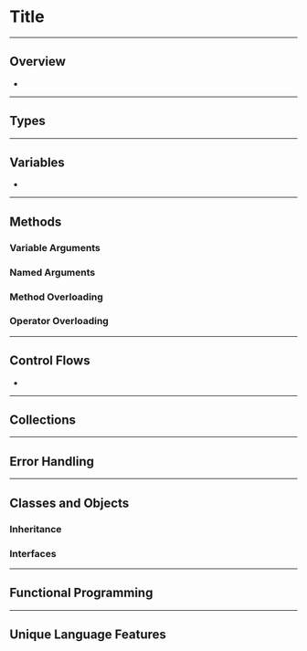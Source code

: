 # Title

---

## Overview

* 

---

## Types

---

## Variables

* 
---

## Methods


### Variable Arguments

### Named Arguments

### Method Overloading

### Operator Overloading
---

## Control Flows

* 

---
## Collections

---

## Error Handling


---

## Classes and Objects

### Inheritance

### Interfaces

---
## Functional Programming

---
## Unique Language Features

